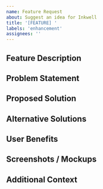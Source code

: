 ```yaml
---
name: Feature Request
about: Suggest an idea for Inkwell
title: '[FEATURE] '
labels: 'enhancement'
assignees: ''
---
```


## Feature Description

<!-- A clear and concise description of the feature you're requesting -->

## Problem Statement

<!-- Describe the problem this feature would solve or the need it would address -->

## Proposed Solution

<!-- Describe the solution you'd like to see implemented -->

## Alternative Solutions

<!-- Describe any alternative solutions or features you've considered -->

## User Benefits

<!-- Explain how this feature would benefit users -->

## Screenshots / Mockups

<!-- If applicable, add screenshots or mockups to help explain your feature request -->

## Additional Context

<!-- Add any other context about the feature request here -->
